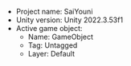<!-- UNITY CODE ASSIST INSTRUCTIONS START -->
- Project name: SaiYouni
- Unity version: Unity 2022.3.53f1
- Active game object:
  - Name: GameObject
  - Tag: Untagged
  - Layer: Default
<!-- UNITY CODE ASSIST INSTRUCTIONS END -->